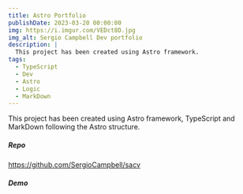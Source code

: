 ```yaml
---
title: Astro Portfolio
publishDate: 2023-03-20 00:00:00
img: https://i.imgur.com/VEDct8D.jpg
img_alt: Sergio Campbell Dev portfolio
description: |
  This project has been created using Astro framework.
tags:
  - TypeScript
  - Dev
  - Astro
  - Logic
  - MarkDown
---
```


This project has been created using Astro framework, TypeScript and MarkDown following
the Astro structure.

##### Repo

<https://github.com/SergioCampbell/sacv>

##### Demo
